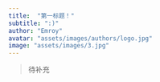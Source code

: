 ```yaml
---
title:  "第一标题！"
subtitle: ":)"
author: "Emroy"
avatar: "assets/images/authors/logo.jpg"
image: "assets/images/3.jpg"
---
```



> 待补充
